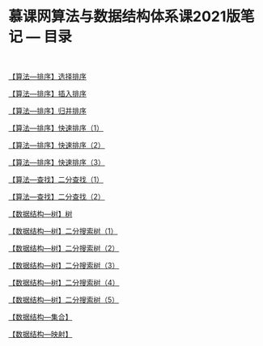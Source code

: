 # 慕课网算法与数据结构体系课2021版笔记 — 目录

<br/>

[【算法—排序】选择排序](https://yyscyber.github.io/computer-basic/data-structures-and-algorithms/imooc/dsna-system-2021/18bd23ff-90a7-4190-9644-e7f774127d50)

[【算法—排序】插入排序](https://yyscyber.github.io/computer-basic/data-structures-and-algorithms/imooc/dsna-system-2021/c989923b-55ec-4d80-841f-4ac17bab84d2)

[【算法—排序】归并排序](https://yyscyber.github.io/computer-basic/data-structures-and-algorithms/imooc/dsna-system-2021/72a731ae-8977-42e5-a7b4-7f4442560e53)

[【算法—排序】快速排序（1）](https://yyscyber.github.io/computer-basic/data-structures-and-algorithms/imooc/dsna-system-2021/d4bd01a7-170f-4f10-a4a1-4aef884260a4)

[【算法—排序】快速排序（2）](https://yyscyber.github.io/computer-basic/data-structures-and-algorithms/imooc/dsna-system-2021/2381943f-9bef-4e8e-a8b6-5439a4e2d703)

[【算法—排序】快速排序（3）](https://yyscyber.github.io/computer-basic/data-structures-and-algorithms/imooc/dsna-system-2021/62fff6af-836c-45e1-a7bf-4a3fe7e34c09)

[【算法—查找】二分查找（1）](https://yyscyber.github.io/computer-basic/data-structures-and-algorithms/imooc/dsna-system-2021/4580d6ea-9a5a-4e33-a552-aaa28b9e7188)

[【算法—查找】二分查找（2）](https://yyscyber.github.io/computer-basic/data-structures-and-algorithms/imooc/dsna-system-2021/f8112d7a-c18a-4426-926c-7ad4376e2751)

[【数据结构—树】树](https://yyscyber.github.io/computer-basic/data-structures-and-algorithms/imooc/dsna-system-2021/6448bd2f-7836-4be6-bec9-90d6c1e09bb3)

[【数据结构—树】二分搜索树（1）](https://yyscyber.github.io/computer-basic/data-structures-and-algorithms/imooc/dsna-system-2021/0e541bd2-ffe5-4156-88b3-8522d4341e98)

[【数据结构—树】二分搜索树（2）](https://yyscyber.github.io/computer-basic/data-structures-and-algorithms/imooc/dsna-system-2021/ed7ed3b1-3836-4441-a62e-8c74d411f824)

[【数据结构—树】二分搜索树（3）](https://yyscyber.github.io/computer-basic/data-structures-and-algorithms/imooc/dsna-system-2021/331bd7dd-a149-4fb3-a74e-c12f91df33d2)

[【数据结构—树】二分搜索树（4）](https://yyscyber.github.io/computer-basic/data-structures-and-algorithms/imooc/dsna-system-2021/20c90443-8ca1-49aa-831c-29cde297e613)

[【数据结构—树】二分搜索树（5）](1c1152db-f78f-42d3-a271-c20fa1628cfe)

[【数据结构—集合】]()

[【数据结构—映射】]()